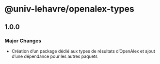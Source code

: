 # @univ-lehavre/openalex-types

## 1.0.0

### Major Changes

- Création d’un package dédié aux types de résultats d’OpenAlex et ajout d’une dépendance pour les autres paquets
